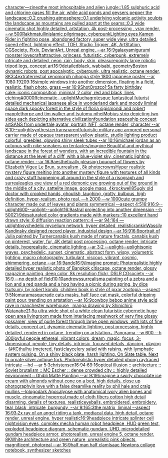 [character](https://www.ebank.nz/aiartgenerator?category=character)[—zineq](https://www.ebank.nz/aiartgenerator?category=%E2%80%94zineq)[the most inhospitable and alien jungle::1.85 sulphuric acid and chlorine gases fill the air, while acid ponds and geysers pepper the landscape::0.2  crushing atmosphere::0.1 underlying volcanic activity sculpts the landscape as mountains are pulled apart at the seams::0.3 wide cinematic shot highly detailed, artstation, 4k post-processing , vray render, --w 500](https://www.ebank.nz/aiartgenerator?category=the%2520most%2520inhospitable%2520and%2520alien%2520jungle%3A%3A1.85%2520sulphuric%2520acid%2520and%2520chlorine%2520gases%2520fill%2520the%2520air%2C%2520while%2520acid%2520ponds%2520and%2520geysers%2520pepper%2520the%2520landscape%3A%3A0.2%2520%2520crushing%2520atmosphere%3A%3A0.1%2520underlying%2520volcanic%2520activity%2520sculpts%2520the%2520landscape%2520as%2520mountains%2520are%2520pulled%2520apart%2520at%2520the%2520seams%3A%3A0.3%2520wide%2520cinematic%2520shot%2520highly%2520detailed%2C%2520artstation%2C%25204k%2520post-processing%2520%2C%2520vray%2520render%2C%2520--w%2520500)[Rakhmatullin](https://www.ebank.nz/aiartgenerator?category=Rakhmatullin)[islamic pilgrimage, cyberpunk](https://www.ebank.nz/aiartgenerator?category=islamic%2520pilgrimage%2C%2520cyberpunk)[Lighting eyes Kamen Rider in fighting pose, abandoned factory, super wide view, ultra detailed, speed effect, lightning effect, TOEI, Studio Trigger, 4K, ArtStation, CGSociety, Pixiv, DeviantArt, Unreal engine, --ar 16:9](https://www.ebank.nz/aiartgenerator?category=Lighting%2520eyes%2520Kamen%2520Rider%2520in%2520fighting%2520pose%2C%2520abandoned%2520factory%2C%2520super%2520wide%2520view%2C%2520ultra%2520detailed%2C%2520speed%2520effect%2C%2520lightning%2520effect%2C%2520TOEI%2C%2520Studio%2520Trigger%2C%25204K%2C%2520ArtStation%2C%2520CGSociety%2C%2520Pixiv%2C%2520DeviantArt%2C%2520Unreal%2520engine%2C%2520--ar%252016%3A9)[galaxy](https://www.ebank.nz/aiartgenerator?category=galaxy)[amigurumi monster lovecraft](https://www.ebank.nz/aiartgenerator?category=amigurumi%2520monster%2520lovecraft)[attractive, princess, futuristic, cyberpunk, extremely intricate and detailed, neon, rain, body, skin, pleasure](https://www.ebank.nz/aiartgenerator?category=attractive%2C%2520princess%2C%2520futuristic%2C%2520cyberpunk%2C%2520extremely%2520intricate%2520and%2520detailed%2C%2520neon%2C%2520rain%2C%2520body%2C%2520skin%2C%2520pleasure)[pointy large robotic tripod legs, concept art](https://www.ebank.nz/aiartgenerator?category=pointy%2520large%2520robotic%2520tripod%2520legs%2C%2520concept%2520art)[16:9](https://www.ebank.nz/aiartgenerator?category=16%3A9)[detailed](https://www.ebank.nz/aiartgenerator?category=detailed)[black, wabisabi, geometry](https://www.ebank.nz/aiartgenerator?category=black%2C%2520wabisabi%2C%2520geometry)[Boston dynamic robots, post apocalyptic, cyberpunk, ultra realistic, octane render, 8K](https://www.ebank.nz/aiartgenerator?category=Boston%2520dynamic%2520robots%2C%2520post%2520apocalyptic%2C%2520cyberpunk%2C%2520ultra%2520realistic%2C%2520octane%2520render%2C%25208K)[3:4](https://www.ebank.nz/aiartgenerator?category=3%3A4)[extraterrestial xenomorph nihonga style 1800 japanese poster --ar 1080:1920](https://www.ebank.nz/aiartgenerator?category=extraterrestial%2520xenomorph%2520nihonga%2520style%25201800%2520japanese%2520poster%2520--ar%25201080%3A1920)[9:16](https://www.ebank.nz/aiartgenerator?category=9%3A16)[simple windows into another dimension, floating in a field, realistic, flash photo, grass —ar 16:9](https://www.ebank.nz/aiartgenerator?category=simple%2520windows%2520into%2520another%2520dimension%2C%2520floating%2520in%2520a%2520field%2C%2520realistic%2C%2520flash%2520photo%2C%2520grass%2520%E2%80%94ar%252016%3A9)[Shot](https://www.ebank.nz/aiartgenerator?category=Shot)[Orozco](https://www.ebank.nz/aiartgenerator?category=Orozco)[1:5](https://www.ebank.nz/aiartgenerator?category=1%3A5)[a farty birthday cake](https://www.ebank.nz/aiartgenerator?category=a%2520farty%2520birthday%2520cake)[::](https://www.ebank.nz/aiartgenerator?category=%3A%3A)[iconic composition, minimal, 2 color, red and black, lines, etching](https://www.ebank.nz/aiartgenerator?category=iconic%2520composition%2C%2520minimal%2C%25202%2520color%2C%2520red%2520and%2520black%2C%2520lines%2C%2520etching)[#0000ff](https://www.ebank.nz/aiartgenerator?category=%230000ff)[cinematic](https://www.ebank.nz/aiartgenerator?category=cinematic)[--uplight](https://www.ebank.nz/aiartgenerator?category=--uplight)[Mucha](https://www.ebank.nz/aiartgenerator?category=Mucha)[grotesque fantastical futurist detailed mechanical japanese alice in wonderland dark and moody liminal space dark spooky forest in the style of floria sigismondi and robert mapplethorpe and tim walker and tsutomu nihei](https://www.ebank.nz/aiartgenerator?category=grotesque%2520fantastical%2520futurist%2520detailed%2520mechanical%2520japanese%2520alice%2520in%2520wonderland%2520dark%2520and%2520moody%2520liminal%2520space%2520dark%2520spooky%2520forest%2520in%2520the%2520style%2520of%2520floria%2520sigismondi%2520and%2520robert%2520mapplethorpe%2520and%2520tim%2520walker%2520and%2520tsutomu%2520nihei)[Mobius strip depicting two sides each depicting alternative civilization](https://www.ebank.nz/aiartgenerator?category=Mobius%2520strip%2520depicting%2520two%2520sides%2520each%2520depicting%2520alternative%2520civilization)[foundation spaceship concept art](https://www.ebank.nz/aiartgenerator?category=foundation%2520spaceship%2520concept%2520art)[SANS from undertale,avatar, portrait, NFT, octane render, character --ar 8:10](https://www.ebank.nz/aiartgenerator?category=SANS%2520from%2520undertale%2Cavatar%2C%2520portrait%2C%2520NFT%2C%2520octane%2520render%2C%2520character%2520--ar%25208%3A10)[--uplight](https://www.ebank.nz/aiartgenerator?category=--uplight)[synthesizer](https://www.ebank.nz/aiartgenerator?category=synthesizer)[transparent](https://www.ebank.nz/aiartgenerator?category=transparent)[futuristic military apc armored personal carrier made of opaque transparent yellow plastic, studio lighting product colorful, greebles, glowing shiny sleek tubes --ar 10:16](https://www.ebank.nz/aiartgenerator?category=futuristic%2520military%2520apc%2520armored%2520personal%2520carrier%2520made%2520of%2520opaque%2520transparent%2520yellow%2520plastic%2C%2520studio%2520lighting%2520product%2520colorful%2C%2520greebles%2C%2520glowing%2520shiny%2520sleek%2520tubes%2520--ar%252010%3A16)[michael jordan as an octopus with nike sneakers on tentacles](https://www.ebank.nz/aiartgenerator?category=michael%2520jordan%2520as%2520an%2520octopus%2520with%2520nike%2520sneakers%2520on%2520tentacles)[/imagine Beautiful and mythical landscape in the forest of wonders, with an incredible fountain in the distance at the level of a cliff, with a blue-violet sky, cinematic lighting, octane render --ar 16:9](https://www.ebank.nz/aiartgenerator?category=/imagine%2520Beautiful%2520and%2520mythical%2520landscape%2520in%2520the%2520forest%2520of%2520wonders%2C%2520with%2520an%2520incredible%2520fountain%2520in%2520the%2520distance%2520at%2520the%2520level%2520of%2520a%2520cliff%2C%2520with%2520a%2520blue-violet%2520sky%2C%2520cinematic%2520lighting%2C%2520octane%2520render%2520--ar%252016%3A9)[aesthetically pleasing bouquet of flowers by Elizabeth Vigee Le Brun, surrealism , 8k photo](https://www.ebank.nz/aiartgenerator?category=aesthetically%2520pleasing%2520bouquet%2520of%2520flowers%2520by%2520Elizabeth%2520Vigee%2520Le%2520Brun%2C%2520surrealism%2520%2C%25208k%2520photo)[crowns](https://www.ebank.nz/aiartgenerator?category=crowns)[Hyper realistic mystery figure melting into another mystery figure with textures of all kinds and crazy  stuff happening all around in the style of a risograph and surreal](https://www.ebank.nz/aiartgenerator?category=Hyper%2520realistic%2520mystery%2520figure%2520melting%2520into%2520another%2520mystery%2520figure%2520with%2520textures%2520of%2520all%2520kinds%2520and%2520crazy%2520%2520stuff%2520happening%2520all%2520around%2520in%2520the%2520style%2520of%2520a%2520risograph%2520and%2520surreal)[eagles eye view of a red demonic eye growing out of the ground in the middle of a city, sattelite image, google maps, 4k](https://www.ebank.nz/aiartgenerator?category=eagles%2520eye%2520view%2520of%2520a%2520red%2520demonic%2520eye%2520growing%2520out%2520of%2520the%2520ground%2520in%2520the%2520middle%2520of%2520a%2520city%2C%2520sattelite%2520image%2C%2520google%2520maps%2C%25204k)[rockwell](https://www.ebank.nz/aiartgenerator?category=rockwell)[85](https://www.ebank.nz/aiartgenerator?category=85)[ugly old doctor with crooked hands, ghoulish, laughing, grotty, bulbous, high definition, hyper-realism, photo real, —h 2000 —w 1000](https://www.ebank.nz/aiartgenerator?category=ugly%2520old%2520doctor%2520with%2520crooked%2520hands%2C%2520ghoulish%2C%2520laughing%2C%2520grotty%2C%2520bulbous%2C%2520high%2520definition%2C%2520hyper-realism%2C%2520photo%2520real%2C%2520%E2%80%94h%25202000%2520%E2%80%94w%25201000)[cute grumpy character made out of leaves and plants symmetrical --aspect 4:5](https://www.ebank.nz/aiartgenerator?category=cute%2520grumpy%2520character%2520made%2520out%2520of%2520leaves%2520and%2520plants%2520symmetrical%2520--aspect%25204%3A5)[16:9](https://www.ebank.nz/aiartgenerator?category=16%3A9)[16:9](https://www.ebank.nz/aiartgenerator?category=16%3A9)[--uplight](https://www.ebank.nz/aiartgenerator?category=--uplight)[600](https://www.ebank.nz/aiartgenerator?category=600)[--uplight](https://www.ebank.nz/aiartgenerator?category=--uplight)[--uplight](https://www.ebank.nz/aiartgenerator?category=--uplight)[16:9](https://www.ebank.nz/aiartgenerator?category=16%3A9)[astral projecting into another dimension --h 500](https://www.ebank.nz/aiartgenerator?category=astral%2520projecting%2520into%2520another%2520dimension%2520--h%2520500)[21:9](https://www.ebank.nz/aiartgenerator?category=21%3A9)[desaturated color gradients made with markers::10 excellent hand drawn style::6 diffusion reaction pattern::4 —ar 94:164 —uplight](https://www.ebank.nz/aiartgenerator?category=desaturated%2520color%2520gradients%2520made%2520with%2520markers%3A%3A10%2520excellent%2520hand%2520drawn%2520style%3A%3A6%2520diffusion%2520reaction%2520pattern%3A%3A4%2520%E2%80%94ar%252094%3A164%2520%E2%80%94uplight)[psychedelic mycelium network, hyper detailed, realistic](https://www.ebank.nz/aiartgenerator?category=psychedelic%2520mycelium%2520network%2C%2520hyper%2520detailed%2C%2520realistic)[rankin](https://www.ebank.nz/aiartgenerator?category=rankin)[Wassily Kandinsky designed record player, industrial design --ar 16:9](https://www.ebank.nz/aiartgenerator?category=Wassily%2520Kandinsky%2520designed%2520record%2520player%2C%2520industrial%2520design%2520--ar%252016%3A9)[16:9](https://www.ebank.nz/aiartgenerator?category=16%3A9)[portrait of Julia painted by Turner](https://www.ebank.nz/aiartgenerator?category=portrait%2520of%2520Julia%2520painted%2520by%2520Turner)[canabis kush made of nature fractals, canabis kush on pinterest, water, fur, 4K detail post processing, octane render, intricate details, hyperealistic, cinematic lighting --ar 3:2 --uplight](https://www.ebank.nz/aiartgenerator?category=canabis%2520kush%2520made%2520of%2520nature%2520fractals%2C%2520canabis%2520kush%2520on%2520pinterest%2C%2520water%2C%2520fur%2C%25204K%2520detail%2520post%2520processing%2C%2520octane%2520render%2C%2520intricate%2520details%2C%2520hyperealistic%2C%2520cinematic%2520lighting%2520--ar%25203%3A2%2520--uplight)[](https://www.ebank.nz/aiartgenerator?category=)[--uplight](https://www.ebank.nz/aiartgenerator?category=--uplight)[sonic waves, psychedelic, sunset, cinematic, abstract form, wispy, volumetric lighting, macro photography, turbulant, viscous, vibrant, cosmic, shimmering, octane --ar 16:9](https://www.ebank.nz/aiartgenerator?category=sonic%2520waves%2C%2520psychedelic%2C%2520sunset%2C%2520cinematic%2C%2520abstract%2520form%2C%2520wispy%2C%2520volumetric%2520lighting%2C%2520macro%2520photography%2C%2520turbulant%2C%2520viscous%2C%2520vibrant%2C%2520cosmic%2C%2520shimmering%2C%2520octane%2520--ar%252016%3A9)[ando](https://www.ebank.nz/aiartgenerator?category=ando)[16:9](https://www.ebank.nz/aiartgenerator?category=16%3A9)[/imagine prompt: Photorealistic highly detailed hyper realistic photo of Bangkok citiscape, octane render, glossy magazine painting, deep color, 8k resolution,flickr, DSLR,CGsociety  --ar 16:9 --no depth of field](https://www.ebank.nz/aiartgenerator?category=/imagine%2520prompt%3A%2520Photorealistic%2520highly%2520detailed%2520hyper%2520realistic%2520photo%2520of%2520Bangkok%2520citiscape%2C%2520octane%2520render%2C%2520glossy%2520magazine%2520painting%2C%2520deep%2520color%2C%25208k%2520resolution%2Cflickr%2C%2520DSLR%2CCGsociety%2520%2520--ar%252016%3A9%2520--no%2520depth%2520of%2520field)[10:10](https://www.ebank.nz/aiartgenerator?category=10%3A10)[andrews](https://www.ebank.nz/aiartgenerator?category=andrews)[surrealism](https://www.ebank.nz/aiartgenerator?category=surrealism)[a painting of a zebra and a lion and a red panda and a hog having a picnic during spring, by dice tsutsumi, by robert kondo, children book in style of pixar zootopia --aspect 9:5](https://www.ebank.nz/aiartgenerator?category=a%2520painting%2520of%2520a%2520zebra%2520and%2520a%2520lion%2520and%2520a%2520red%2520panda%2520and%2520a%2520hog%2520having%2520a%2520picnic%2520during%2520spring%2C%2520by%2520dice%2520tsutsumi%2C%2520by%2520robert%2520kondo%2C%2520children%2520book%2520in%2520style%2520of%2520pixar%2520zootopia%2520--aspect%25209%3A5)[Nomura](https://www.ebank.nz/aiartgenerator?category=Nomura)[masquerade cats masks, half face cat mask, colorful dripping paint pour, trending on artstation --ar 16:9](https://www.ebank.nz/aiartgenerator?category=masquerade%2520cats%2520masks%2C%2520half%2520face%2520cat%2520mask%2C%2520colorful%2520dripping%2520paint%2520pour%2C%2520trending%2520on%2520artstation%2520--ar%252016%3A9)[cowboy bebop anime style acid rave in manchester warehouse , manga drawing by Shinichirō Watanabe](https://www.ebank.nz/aiartgenerator?category=cowboy%2520bebop%2520anime%2520style%2520acid%2520rave%2520in%2520manchester%2520warehouse%2520%2C%2520manga%2520drawing%2520by%2520Shinichir%C5%8D%2520Watanabe)[21:9](https://www.ebank.nz/aiartgenerator?category=21%3A9)[a ultra wide shot of a white clean futuristic cybernetic huge open area livingroom made from interlacing meshwork of very fine glossy gossamer, view of purle forest through large open windows, with lots of fine details, concept art, dynamic cinematic lighting, post processing, highly detailed, rendered in octane, trending on artstation，Panorama --w 600 --h 300](https://www.ebank.nz/aiartgenerator?category=a%2520ultra%2520wide%2520shot%2520of%2520a%2520white%2520clean%2520futuristic%2520cybernetic%2520huge%2520open%2520area%2520livingroom%2520made%2520from%2520interlacing%2520meshwork%2520of%2520very%2520fine%2520glossy%2520gossamer%2C%2520view%2520of%2520purle%2520forest%2520through%2520large%2520open%2520windows%2C%2520with%2520lots%2520of%2520fine%2520details%2C%2520concept%2520art%2C%2520dynamic%2520cinematic%2520lighting%2C%2520post%2520processing%2C%2520highly%2520detailed%2C%2520rendered%2520in%2520octane%2C%2520trending%2520on%2520artstation%EF%BC%8CPanorama%2520--w%2520600%2520--h%2520300)[joyful people ethereal, vibrant colors, dream, magic, focus, 3-dimensional, people, tiny details, intrinsic, focused details, dancing, playing - @KCthulhu (metered, fast)](https://www.ebank.nz/aiartgenerator?category=joyful%2520people%2520ethereal%2C%2520vibrant%2520colors%2C%2520dream%2C%2520magic%2C%2520focus%2C%25203-dimensional%2C%2520people%2C%2520tiny%2520details%2C%2520intrinsic%2C%2520focused%2520details%2C%2520dancing%2C%2520playing%2520-%2520%40KCthulhu%2520%28metered%2C%2520fast%29)[](https://www.ebank.nz/aiartgenerator?category=)[clay](https://www.ebank.nz/aiartgenerator?category=clay)[celery salad with raisins, with lymphatic system pulsing. On a shiny black plate, harsh lighting. On Slate table. Next to ornate silver antique fork. Photorealistic hyper detailed phong raytraced intricate —hd —ar 5:3](https://www.ebank.nz/aiartgenerator?category=celery%2520salad%2520with%2520raisins%2C%2520with%2520lymphatic%2520system%2520pulsing.%2520On%2520a%2520shiny%2520black%2520plate%2C%2520harsh%2520lighting.%2520On%2520Slate%2520table.%2520Next%2520to%2520ornate%2520silver%2520antique%2520fork.%2520Photorealistic%2520hyper%2520detailed%2520phong%2520raytraced%2520intricate%2520%E2%80%94hd%2520%E2%80%94ar%25205%3A3)[christensen](https://www.ebank.nz/aiartgenerator?category=christensen)[16:9](https://www.ebank.nz/aiartgenerator?category=16%3A9)[4:6](https://www.ebank.nz/aiartgenerator?category=4%3A6)[9:16](https://www.ebank.nz/aiartgenerator?category=9%3A16)[optical illusion ::  architecture :: Soviet brutalism :: MC Escher :: dense crowded city :: highly detailed environment :: Ghibli Matte Painting --ar 9:19](https://www.ebank.nz/aiartgenerator?category=optical%2520illusion%2520%3A%3A%2520%2520architecture%2520%3A%3A%2520Soviet%2520brutalism%2520%3A%3A%2520MC%2520Escher%2520%3A%3A%2520dense%2520crowded%2520city%2520%3A%3A%2520highly%2520detailed%2520environment%2520%3A%3A%2520Ghibli%2520Matte%2520Painting%2520--ar%25209%3A19)[/imagine a swirly chocolate ice cream with almonds without cone on a bed, high details, close up photography](https://www.ebank.nz/aiartgenerator?category=/imagine%2520a%2520swirly%2520chocolate%2520ice%2520cream%2520with%2520almonds%2520without%2520cone%2520on%2520a%2520bed%2C%2520high%2520details%2C%2520close%2520up%2520photography)[in love with a false dreamlike reality by phil hale and craig mullins --lp](https://www.ebank.nz/aiartgenerator?category=in%2520love%2520with%2520a%2520false%2520dreamlike%2520reality%2520by%2520phil%2520hale%2520and%2520craig%2520mullins%2520--lp)[logo](https://www.ebank.nz/aiartgenerator?category=logo)[dark Apocalypse with anatomical ivory alien bones and muscle, cineamatic hyperreal,made of cloth fibers cotton high detail disarming, details of textures, realistic](https://www.ebank.nz/aiartgenerator?category=dark%2520Apocalypse%2520with%2520anatomical%2520ivory%2520alien%2520bones%2520and%2520muscle%2C%2520cineamatic%2520hyperreal%2Cmade%2520of%2520cloth%2520fibers%2520cotton%2520high%2520detail%2520disarming%2C%2520details%2520of%2520textures%2C%2520realistic)[eyeballs, embroidered, embroidery, teal, black, intricate, burgundy, --ar 9:16](https://www.ebank.nz/aiartgenerator?category=eyeballs%2C%2520embroidered%2C%2520embroidery%2C%2520teal%2C%2520black%2C%2520intricate%2C%2520burgundy%2C%2520--ar%25209%3A16)[5:3](https://www.ebank.nz/aiartgenerator?category=5%3A3)[the matrix, liminal --aspect 16:9](https://www.ebank.nz/aiartgenerator?category=the%2520matrix%2C%2520liminal%2520--aspect%252016%3A9)[3:2](https://www.ebank.nz/aiartgenerator?category=3%3A2)[x ray of an angel riding a tank. mediacal data. high detail. octane render. unreal engine. hyper realistic](https://www.ebank.nz/aiartgenerator?category=x%2520ray%2520of%2520an%2520angel%2520riding%2520a%2520tank.%2520mediacal%2520data.%2520high%2520detail.%2520octane%2520render.%2520unreal%2520engine.%2520hyper%2520realistic)[16:9](https://www.ebank.nz/aiartgenerator?category=16%3A9)[headpiece intricate splinter cell nightvision eyes, complex mecha human robot headpiece, HUD green text, exploded headpiece diagram, schematic gundam, UHD, microdetailed gundam headpiece armor, photorealism, unreal engine 5, octane render, 8K](https://www.ebank.nz/aiartgenerator?category=headpiece%2520intricate%2520splinter%2520cell%2520nightvision%2520eyes%2C%2520complex%2520mecha%2520human%2520robot%2520headpiece%2C%2520HUD%2520green%2520text%2C%2520exploded%2520headpiece%2520diagram%2C%2520schematic%2520gundam%2C%2520UHD%2C%2520microdetailed%2520gundam%2520headpiece%2520armor%2C%2520photorealism%2C%2520unreal%2520engine%25205%2C%2520octane%2520render%2C%25208K)[White architecture and green nature, unrealistic pink objects, magnificent, photoreal --ar 16:9](https://www.ebank.nz/aiartgenerator?category=White%2520architecture%2520and%2520green%2520nature%2C%2520unrealistic%2520pink%2520objects%2C%2520magnificent%2C%2520photoreal%2520--ar%252016%3A9)[half man half clam](https://www.ebank.nz/aiartgenerator?category=half%2520man%2520half%2520clam)[Isaac Newtons collage notebook, synthesizer sketches](https://www.ebank.nz/aiartgenerator?category=Isaac%2520Newtons%2520collage%2520notebook%2C%2520synthesizer%2520sketches)